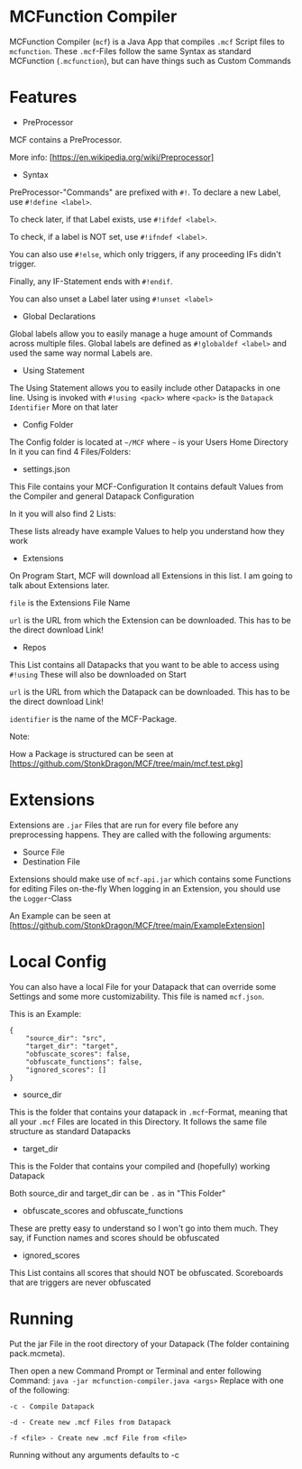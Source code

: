 # MCFunction Compiler

MCFunction Compiler (`mcf`) is a Java App that compiles `.mcf` Script files to `mcfunction`.
These `.mcf`-Files follow the same Syntax as standard MCFunction (`.mcfunction`), but can have things such as Custom Commands

# Features

- PreProcessor

MCF contains a PreProcessor.

More info: [https://en.wikipedia.org/wiki/Preprocessor]

- Syntax

PreProcessor-"Commands" are prefixed with `#!`.
To declare a new Label, use `#!define <label>`.

To check later, if that Label exists, use `#!ifdef <label>`.

To check, if a label is NOT set, use `#!ifndef <label>`.

You can also use `#!else`, which only triggers, if any proceeding IFs didn't trigger.

Finally, any IF-Statement ends with `#!endif`.

You can also unset a Label later using `#!unset <label>`

- Global Declarations

Global labels allow you to easily manage a huge amount of Commands across multiple files.
Global labels are defined as `#!globaldef <label>` and used the same way normal Labels are.

- Using Statement

The Using Statement allows you to easily include other Datapacks in one line.
Using is invoked with `#!using <pack>` where `<pack>` is the `Datapack Identifier`
More on that later

- Config Folder

The Config folder is located at `~/MCF` where `~` is your Users Home Directory
In it you can find 4 Files/Folders:

- settings.json

This File contains your MCF-Configuration
It contains default Values from the Compiler and general Datapack Configuration

In it you will also find 2 Lists:

These lists already have example Values to help you understand how they work

- Extensions

On Program Start, MCF will download all Extensions in this list.
I am going to talk about Extensions later.

`file` is the Extensions File Name

`url` is the URL from which the Extension can be downloaded.
This has to be the direct download Link!

- Repos

This List contains all Datapacks that you want to be able to access using `#!using`
These will also be downloaded on Start

`url` is the URL from which the Datapack can be downloaded.
This has to be the direct download Link!

`identifier` is the name of the MCF-Package.

Note:

How a Package is structured can be seen at [https://github.com/StonkDragon/MCF/tree/main/mcf.test.pkg]

# Extensions

Extensions are `.jar` Files that are run for every file before any preprocessing happens.
They are called with the following arguments:

- Source File
- Destination File

Extensions should make use of `mcf-api.jar` which contains some Functions for editing Files on-the-fly
When logging in an Extension, you should use the `Logger`-Class

An Example can be seen at [https://github.com/StonkDragon/MCF/tree/main/ExampleExtension]

# Local Config

You can also have a local File for your Datapack that can override some Settings and some more customizability.
This file is named `mcf.json`.

This is an Example:

```
{
    "source_dir": "src",
    "target_dir": "target",
    "obfuscate_scores": false,
    "obfuscate_functions": false,
    "ignored_scores": []
}
```

- source_dir

This is the folder that contains your datapack in `.mcf`-Format, meaning that all your `.mcf` Files are located in this Directory.
It follows the same file structure as standard Datapacks

- target_dir

This is the Folder that contains your compiled and (hopefully) working Datapack

Both source_dir and target_dir can be `.` as in "This Folder"

- obfuscate_scores and obfuscate_functions

These are pretty easy to understand so I won't go into them much.
They say, if Function names and scores should be obfuscated

- ignored_scores

This List contains all scores that should NOT be obfuscated. Scoreboards that are triggers are never obfuscated

# Running

Put the jar File in the root directory of your Datapack (The folder containing pack.mcmeta).

Then open a new Command Prompt or Terminal and enter following Command: `java -jar mcfunction-compiler.java <args>`
Replace <args> with one of the following:

`-c - Compile Datapack`

`-d - Create new .mcf Files from Datapack`

`-f <file> - Create new .mcf File from <file>`

Running without any arguments defaults to -c
